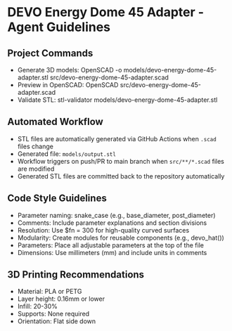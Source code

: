 # DEVO Energy Dome 45 Adapter - Agent Guidelines

## Project Commands
- Generate 3D models: OpenSCAD -o models/devo-energy-dome-45-adapter.stl src/devo-energy-dome-45-adapter.scad
- Preview in OpenSCAD: OpenSCAD src/devo-energy-dome-45-adapter.scad
- Validate STL: stl-validator models/devo-energy-dome-45-adapter.stl

## Automated Workflow
- STL files are automatically generated via GitHub Actions when `.scad` files change
- Generated file: `models/output.stl`
- Workflow triggers on push/PR to main branch when `src/**/*.scad` files are modified
- Generated STL files are committed back to the repository automatically

## Code Style Guidelines
- Parameter naming: snake_case (e.g., base_diameter, post_diameter)
- Comments: Include parameter explanations and section divisions
- Resolution: Use $fn = 300 for high-quality curved surfaces
- Modularity: Create modules for reusable components (e.g., devo_hat())
- Parameters: Place all adjustable parameters at the top of the file
- Dimensions: Use millimeters (mm) and include units in comments

## 3D Printing Recommendations
- Material: PLA or PETG
- Layer height: 0.16mm or lower
- Infill: 20-30%
- Supports: None required
- Orientation: Flat side down